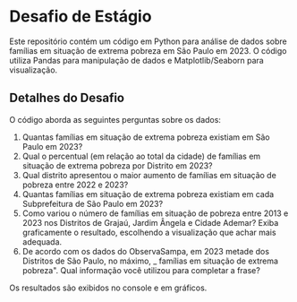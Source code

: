# Desafio de Estágio

Este repositório contém um código em Python para análise de dados sobre famílias em situação de extrema pobreza em São Paulo em 2023. O código utiliza Pandas para manipulação de dados e Matplotlib/Seaborn para visualização.

## Detalhes do Desafio

O código aborda as seguintes perguntas sobre os dados:

1. Quantas famílias em situação de extrema pobreza existiam em São Paulo em 2023?
2. Qual o percentual (em relação ao total da cidade) de famílias em situação de extrema pobreza por Distrito em 2023?
3. Qual distrito apresentou o maior aumento de famílias em situação de pobreza entre 2022 e 2023?
4. Quantas famílias em situação de extrema pobreza existiam em cada Subprefeitura de São Paulo em 2023?
5. Como variou o número de famílias em situação de pobreza entre 2013 e 2023 nos Distritos de Grajaú, Jardim Ângela e Cidade Ademar? Exiba graficamente o resultado, escolhendo a visualização que achar mais adequada.
6. De acordo com os dados do ObservaSampa, em 2023 metade dos Distritos de São Paulo, no máximo, _ famílias em situação de extrema pobreza". Qual informação você utilizou para completar a frase?

Os resultados são exibidos no console e em gráficos.

